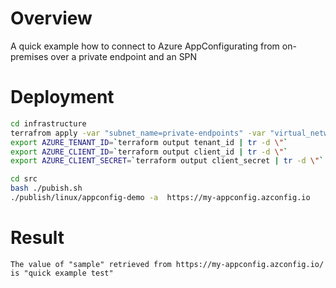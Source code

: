# Overview

A quick example how to connect to Azure AppConfigurating from on-premises over a private endpoint and an SPN

# Deployment 
```bash
cd infrastructure
terrafrom apply -var "subnet_name=private-endpoints" -var "virtual_network_name=vnet001" -var "virtual_network_rg=networking_rg"
export AZURE_TENANT_ID=`terraform output tenant_id | tr -d \"`                                   
export AZURE_CLIENT_ID=`terraform output client_id | tr -d \"`                               
export AZURE_CLIENT_SECRET=`terraform output client_secret | tr -d \"`

cd src 
bash ./pubish.sh
./publish/linux/appconfig-demo -a  https://my-appconfig.azconfig.io
```

# Result
```
The value of "sample" retrieved from https://my-appconfig.azconfig.io/ is "quick example test"
```